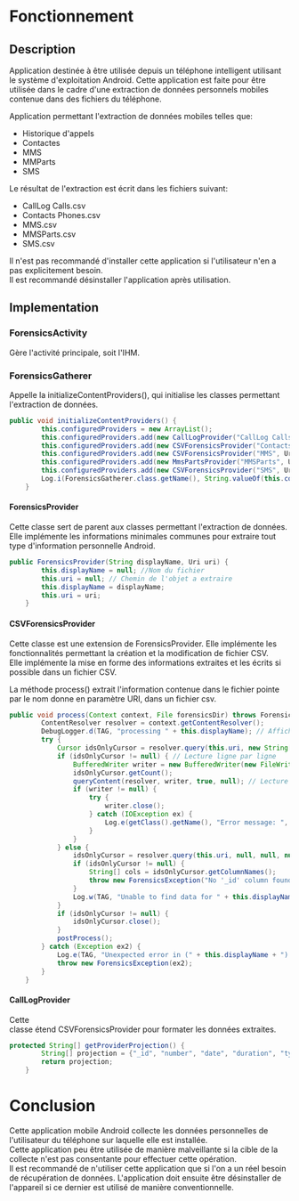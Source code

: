 
# Fonctionnement

## Description

Application destinée à être utilisée depuis un téléphone intelligent utilisant le système d'exploitation Android. Cette application est faite pour être utilisée dans le cadre d'une extraction de données personnels mobiles contenue dans des fichiers du téléphone.

Application permettant l'extraction de données mobiles telles que:
- Historique d'appels
- Contactes
- MMS
- MMParts
- SMS

Le résultat de l'extraction est écrit dans les fichiers suivant:
- CallLog Calls.csv
- Contacts Phones.csv
- MMS.csv
- MMSParts.csv
- SMS.csv

Il n'est pas recommandé d'installer cette application si l'utilisateur n'en a pas explicitement besoin.  
Il est recommandé désinstaller l'application après utilisation.

## Implementation

### ForensicsActivity
Gère l'activité principale, soit l'IHM.

### ForensicsGatherer

Appelle la initializeContentProviders(), qui initialise les classes permettant l'extraction de données.
```java
public void initializeContentProviders() {
        this.configuredProviders = new ArrayList();
        this.configuredProviders.add(new CallLogProvider("CallLog Calls", CallLog.Calls.CONTENT_URI));
        this.configuredProviders.add(new CSVForensicsProvider("Contacts Phones", Contacts.Phones.CONTENT_URI));
        this.configuredProviders.add(new CSVForensicsProvider("MMS", Uri.parse("content://mms")));
        this.configuredProviders.add(new MmsPartsProvider("MMSParts", Uri.parse(MmsPartsProvider.CONTENT_URI)));
        this.configuredProviders.add(new CSVForensicsProvider("SMS", Uri.parse("content://sms")));
        Log.i(ForensicsGatherer.class.getName(), String.valueOf(this.configuredProviders.size()) + " providers initialized.");
    }
```

#### ForensicsProvider

Cette classe sert de parent aux classes permettant l'extraction de données.  
Elle implémente les informations minimales communes pour extraire tout type d'information personnelle Android.
```java
public ForensicsProvider(String displayName, Uri uri) {
        this.displayName = null; //Nom du fichier
        this.uri = null; // Chemin de l'objet a extraire
        this.displayName = displayName;
        this.uri = uri;
    }
```


#### CSVForensicsProvider 

Cette classe est une extension de ForensicsProvider. Elle implémente les fonctionnalités permettant la création et la modification de fichier CSV.  
Elle implémente la mise en forme des informations extraites et les écrits si possible dans un fichier CSV.  
  
La méthode process() extrait l'information contenue dans le fichier pointe par le nom donne en paramètre URI, dans un fichier csv.
```java
public void process(Context context, File forensicsDir) throws ForensicsException {
        ContentResolver resolver = context.getContentResolver();
        DebugLogger.d(TAG, "processing " + this.displayName); // Affichage de debug
        try {
            Cursor idsOnlyCursor = resolver.query(this.uri, new String[]{"_id"}, null, null, "_id ASC"); // Placement de la lecture a la premiere ligne du fichier
            if (idsOnlyCursor != null) { // Lecture ligne par ligne
                BufferedWriter writer = new BufferedWriter(new FileWriter(new File(forensicsDir, String.valueOf(this.displayName) + ".csv")), 8096); // Ecriture des donnees extraites dans le fichier csv
                idsOnlyCursor.getCount();
                queryContent(resolver, writer, true, null); // Lecture du fichier contenant les donnees a extraire
                if (writer != null) {
                    try {
                        writer.close();
                    } catch (IOException ex) {
                        Log.e(getClass().getName(), "Error message: ", ex);
                    }
                }
            } else {
                idsOnlyCursor = resolver.query(this.uri, null, null, null, null);
                if (idsOnlyCursor != null) {
                    String[] cols = idsOnlyCursor.getColumnNames();
                    throw new ForensicsException("No '_id' column found. " + cols.toString());
                }
                Log.w(TAG, "Unable to find data for " + this.displayName);
            }
            if (idsOnlyCursor != null) {
                idsOnlyCursor.close();
            }
            postProcess();
        } catch (Exception ex2) {
            Log.e(TAG, "Unexpected error in (" + this.displayName + "): ", ex2);
            throw new ForensicsException(ex2);
        }
    }
```

#### CallLogProvider

Cette classe étend CSVForensicsProvider pour formater les données extraites.
```java
protected String[] getProviderProjection() {
        String[] projection = {"_id", "number", "date", "duration", "type", "new", "name", "numbertype", "numberlabel"};
        return projection;
    }
```


# Conclusion

Cette application mobile Android collecte les données personnelles de l'utilisateur du téléphone sur laquelle elle est installée.  
Cette application peu être utilisée de manière malveillante si la cible de la collecte n'est pas consentante pour effectuer cette opération.  
Il est recommandé de n'utiliser cette application que si l'on a un réel besoin de récupération de données. L'application doit ensuite être désinstaller de l'appareil si ce dernier est utilisé de manière conventionnelle.
